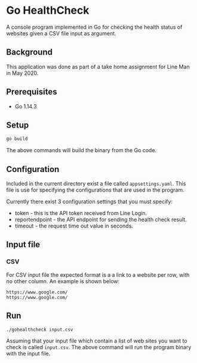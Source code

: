 # Go HealthCheck

A console program implemented in Go for checking the health status of websites given a CSV file input as argument.

## Background

This application was done as part of a take home assignment for Line Man in May 2020.

## Prerequisites
- Go 1.14.3

## Setup

```sh
go build
```

The above commands will build the binary from the Go code.

## Configuration
Included in the current directory exist a file called `appsettings.yaml`. This file is use for specifying the configurations that are used in the program.

Currently there exist 3 configuration settings that you must specify:
- token - this is the API token received from Line Login.
- reportendpoint - the API endpoint for sending the health check result.
- timeout - the request time out value in seconds.

## Input file

### CSV

For CSV input file the expected format is a a link to a website per row, with no other column. An example is shown below:

```csv
https://www.google.com/
https://www.google.com/
```

## Run

```sh
./gohealthcheck input.csv
```

Assuming that your input file which contain a list of web sites you want to check is called `input.csv`. The above command will run the program binary with the input file.